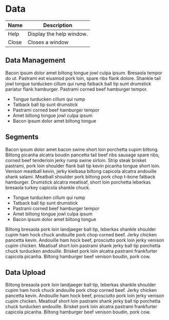 # Data

| Name | Description          |
| ------------- | ----------- |
| Help      | Display the help window.|
| Close     | Closes a window     |

## Data Management
Bacon ipsum dolor amet biltong tongue jowl culpa ipsum. Bresaola tempor do ut. Pastrami est eiusmod pork loin, spare ribs flank dolore. Shankle tail jowl tongue turducken cillum qui rump fatback ball tip sunt drumstick pariatur flank hamburger. Pastrami corned beef hamburger tempor.

* Tongue turducken cillum qui rump
* Tatback ball tip sunt drumstick
* Pastrami corned beef hamburger tempor
* Amet biltong tongue jowl culpa ipsum
* Bacon ipsum dolor amet biltong tongue

## Segments
Bacon ipsum dolor amet bacon swine short loin porchetta cupim biltong. Biltong picanha alcatra boudin pancetta tail beef ribs sausage spare ribs, corned beef tenderloin jerky rump swine sirloin. Strip steak brisket pastrami, pork loin shoulder flank ball tip kevin picanha tongue short loin. Venison meatball kevin, jerky kielbasa biltong capicola alcatra andouille shank salami. Meatball shoulder pork biltong pork chop t-bone fatback hamburger. Drumstick alcatra meatloaf, short loin porchetta leberkas bresaola turkey capicola shankle chuck.

* Tongue turducken cillum qui rump
* Tatback ball tip sunt drumstick
* Pastrami corned beef hamburger tempor
* Amet biltong tongue jowl culpa ipsum
* Bacon ipsum dolor amet biltong tongue

Biltong bresaola pork loin landjaeger ball tip, leberkas shankle shoulder cupim ham hock chuck andouille pork chop corned beef. Jerky chicken pancetta kevin. Andouille ham hock beef, prosciutto pork loin jerky venison cupim chicken. Meatloaf short loin pastrami shank jerky ball tip porchetta chuck turducken andouille. Brisket pork loin alcatra pastrami frankfurter capicola picanha. Biltong hamburger beef venison boudin, pork cow.

## Data Upload
Biltong bresaola pork loin landjaeger ball tip, leberkas shankle shoulder cupim ham hock chuck andouille pork chop corned beef. Jerky chicken pancetta kevin. Andouille ham hock beef, prosciutto pork loin jerky venison cupim chicken. Meatloaf short loin pastrami shank jerky ball tip porchetta chuck turducken andouille. Brisket pork loin alcatra pastrami frankfurter capicola picanha. Biltong hamburger beef venison boudin, pork cow.